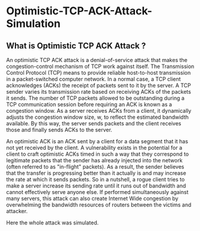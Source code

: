 # Optimistic-TCP-ACK-Attack-Simulation

## What is Optimistic TCP ACK Attack ?

An optimistic TCP ACK attack is a denial-of-service attack that makes
the congestion-control mechanism of TCP work against itself.
The Transmission Control Protocol (TCP) means to provide reliable
host-to-host transmission in a packet-switched computer network. In a
normal case, a TCP client acknowledges (ACKs) the receipt of packets
sent to it by the server. A TCP sender varies its transmission rate based
on receiving ACKs of the packets it sends. The number of TCP packets
allowed to be outstanding during a TCP communication session before
requiring an ACK is known as a congestion window. As a server
receives ACKs from a client, it dynamically adjusts the congestion
window size, w, to reflect the estimated bandwidth available. By this way,
the server sends packets and the client receives those and finally sends
ACKs to the server.

An optimistic ACK is an ACK sent by a client for a data segment that it
has not yet received by the client. A vulnerability exists in the potential
for a client to craft optimistic ACKs timed in such a way that they
correspond to legitimate packets that the sender has already injected
into the network (often referred to as "in-flight" packets). As a result, the
sender believes that the transfer is progressing better than it actually is
and may increase the rate at which it sends packets.
So in a nutshell, a rogue client tries to make a server increase its
sending rate until it runs out of bandwidth and cannot effectively serve
anyone else. If performed simultaneously against many servers, this
attack can also create Internet Wide congestion by overwhelming the
bandwidth resources of routers between the victims and attacker.

Here the whole attack was simulated.
